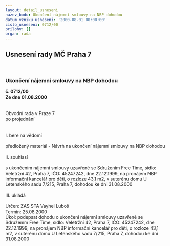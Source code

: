 ```yaml
---
layout: detail_usneseni
nazev_bodu: Ukončení nájemní smlouvy na NBP dohodou
datum_vzniku_usneseni: '2000-08-01 00:00:00'
cislo_usneseni: 0712/00
prilohy: []
organ: rada
---
```

<div id="ucUsn_pList" class="usn">
	<span><h2>Usnesení rady MČ Praha 7 </h2>
<br></span><div class="standBody">
<span><h3>Ukončení nájemní smlouvy na NBP dohodou</h3></span><div class="center">
		<strong>č. 0712/00</strong><br>
	</div>
<div class="center">
		<strong>Ze dne 01.08.2000</strong><br><br>
	</div>     <br>Obvodní rada v Praze 7<br>po projednání<br><br><br>I.	bere na vědomí<br><br> předložený materiál - Návrh na ukončení nájemní smlouvy na NBP dohodou<br><br>II.	 souhlasí<br><br>s ukončením nájemní smlouvy uzavřené se Sdružením Free Time, sídlo: Veletržní 42, Praha 7, IČO: 45247242, dne 22.12.1999, na pronájem NBP informační kancelář pro děti, o rozloze 43,1 m2, v suterénu domu U Letenského sadu 7/215, Praha 7, dohodou ke dni 31.08.2000<br><br>III.	ukládá <br><br> Určen:	     	ZAS STA Vayhel Luboš<br>Termín: 25.08.2000<br>Úkol:	podepsat dohodu o ukončení nájemní smlouvy uzavřené se Sdružením Free Time, sídlo: Veletržní 42, Praha 7, IČO: 45247242, dne 22.12.1999, na pronájem NBP informační kancelář pro děti, o rozloze 43,1 m2, v suterénu domu U Letenského sadu 7/215, Praha 7, dohodou ke dni 31.08.2000<br>   <br>
</div>
</div>